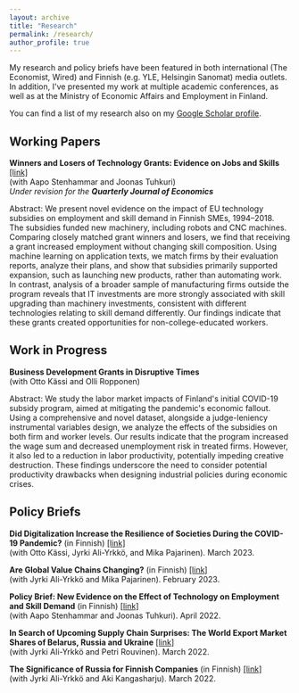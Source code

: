 ```yaml
---
layout: archive
title: "Research"
permalink: /research/
author_profile: true
---
```


My research and policy briefs have been featured in both international (The Economist, Wired) and Finnish (e.g. YLE, Helsingin Sanomat) media outlets. In addition, I've presented my work at multiple academic conferences, as well as at the Ministry of Economic Affairs and Employment in Finland.

You can find a list of my research also on my [Google Scholar profile](https://scholar.google.fi/citations?user=BWlNAqgAAAAJ&hl=en "Google Scholar").


## Working Papers

<p id="single-spaced">
<b>Winners and Losers of Technology Grants: Evidence on Jobs and Skills</b> <a href="https://www.rfberlin.com/wp-content/uploads/2025/02/25004.pdf">[link]</a><br>
(with Aapo Stenhammar and Joonas Tuhkuri)<br>
<em>Under revision for the <b>Quarterly Journal of Economics</b></em><br>
</p>

Abstract: We present novel evidence on the impact of EU technology subsidies on employment and skill demand in Finnish SMEs, 1994–2018. The subsidies funded new machinery, including robots and CNC machines. Comparing closely matched grant winners and losers, we find that receiving a grant increased employment without changing skill composition. Using machine learning on application texts, we match firms by their evaluation reports, analyze their plans, and show that subsidies primarily supported expansion, such as launching new products, rather than automating work. In contrast, analysis of a broader sample of manufacturing firms outside the program reveals that IT investments are more strongly associated with skill upgrading than machinery investments, consistent with different technologies relating to skill demand differently. Our findings indicate that these grants created opportunities for non-college-educated workers.

## Work in Progress

<p id="single-spaced">
<b>Business Development Grants in Disruptive Times</b><br>
(with Otto Kässi and Olli Ropponen)<br>
</p>

Abstract: We study the labor market impacts of Finland's initial COVID-19 subsidy program, aimed at mitigating the pandemic's economic fallout. Using a comprehensive and novel dataset, alongside a judge-leniency instrumental variables design, we analyze the effects of the subsidies on both firm and worker levels. Our results indicate that the program increased the wage sum and decreased unemployment risk in treated firms. However, it also led to a reduction in labor productivity, potentially impeding creative destruction. These findings underscore the need to consider potential productivity drawbacks when designing industrial policies during economic crises.

## Policy Briefs

<p id="single-spaced">
<b>Did Digitalization Increase the Resilience of Societies During the COVID-19 Pandemic?</b> (in Finnish) <a href="https://www.etla.fi/wp-content/uploads/ETLA-Muistio-Brief-119.pdf">[link]</a><br>
(with Otto Kässi, Jyrki Ali-Yrkkö, and Mika Pajarinen). March 2023.<br>
</p>

<p id="single-spaced">
<b>Are Global Value Chains Changing?</b> (in Finnish) <a href="https://www.etla.fi/wp-content/uploads/ETLA-Raportit-Reports-135.pdf">[link]</a><br>
(with Jyrki Ali-Yrkkö and Mika Pajarinen). February 2023.<br>
</p>

<p id="single-spaced">
<b>Policy Brief: New Evidence on the Effect of Technology on Employment and Skill Demand</b> (in Finnish) <a href="https://www.etla.fi/wp-content/uploads/ETLA-Muistio-Brief-108.pdf">[link]</a><br>
(with Aapo Stenhammar and Joonas Tuhkuri). April 2022.<br>
</p>

<p id="single-spaced">
<b>In Search of Upcoming Supply Chain Surprises: The World Export Market Shares of Belarus, Russia and Ukraine</b> <a href="https://www.etla.fi/wp-content/uploads/ETLA-Muistio-Brief-107.pdf">[link]</a><br>
(with Jyrki Ali-Yrkkö and Petri Rouvinen). March 2022.<br>
</p>

<p id="single-spaced">
<b>The Significance of Russia for Finnish Companies</b> (in Finnish) <a href="https://www.etla.fi/wp-content/uploads/ETLA-Muistio-Brief-105.pdf">[link]</a><br>
(with Jyrki Ali-Yrkkö and Aki Kangasharju). March 2022.<br>
</p>